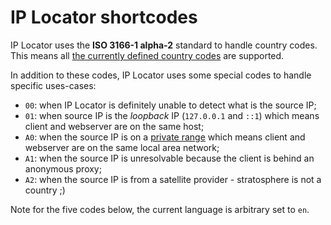 # IP Locator shortcodes

IP Locator uses the __ISO 3166-1 alpha-2__ standard to handle country codes. This means all [the currently defined country codes](https://en.wikipedia.org/wiki/ISO_3166-1_alpha-2) are supported.

In addition to these codes, IP Locator uses some special codes to handle specific uses-cases:
- `00`: when IP Locator is definitely unable to detect what is the source IP;
- `01`: when source IP is the _loopback_ IP (`127.0.0.1` and `::1`) which means client and webserver are on the same host;
- `A0`: when the source IP is on a [private range](https://en.wikipedia.org/wiki/Private_network) which means client and webserver are on the same local area network;
- `A1`: when the source IP is unresolvable because the client is behind an anonymous proxy;
- `A2`: when the source IP is from a satellite provider - stratosphere is not a country ;)

Note for the five codes below, the current language is arbitrary set to `en`.
